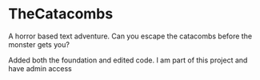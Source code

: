 # TheCatacombs
A horror based text adventure. Can you escape the catacombs before the monster gets you?

Added both the foundation and edited code.
I am part of this project and have admin access
